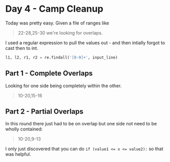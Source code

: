 # Day 4 - Camp Cleanup
Today was pretty easy. Given a file of ranges like 
> 22-28,25-30
we're looking for overlaps.

I used a regular expression to pull the values out - and then intially forgot to cast then to int.

```python
l1, l2, r1, r2 = re.findall('[0-9]+', input_line)
```

## Part 1 - Complete Overlaps
Looking for one side being completely within the other. 
> 10-20,15-16


## Part 2 - Partial Overlaps
In this round there just had to be on overlap but one side not need to be wholly contained:
> 10-20,9-13

I only just discovered that you can do `if (value1 <= x <= value2):` so that was helpful.